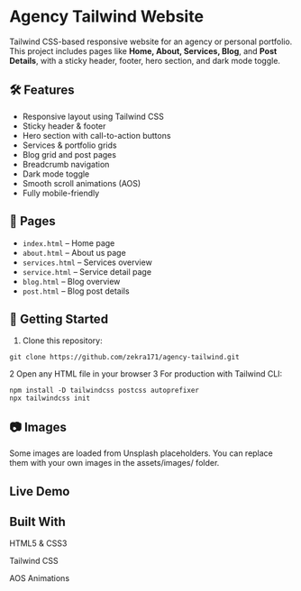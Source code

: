 # Agency Tailwind Website

Tailwind CSS-based responsive website for an agency or personal portfolio.  
This project includes pages like **Home, About, Services, Blog**, and **Post Details**, with a sticky header, footer, hero section, and dark mode toggle.

## 🛠 Features

- Responsive layout using Tailwind CSS
- Sticky header & footer
- Hero section with call-to-action buttons
- Services & portfolio grids
- Blog grid and post pages
- Breadcrumb navigation
- Dark mode toggle
- Smooth scroll animations (AOS)
- Fully mobile-friendly

## 📂 Pages

- `index.html` – Home page  
- `about.html` – About us page  
- `services.html` – Services overview  
- `service.html` – Service detail page  
- `blog.html` – Blog overview  
- `post.html` – Blog post details  

## 🚀 Getting Started

1. Clone this repository:
```
git clone https://github.com/zekra171/agency-tailwind.git
```
2 Open any HTML file in your browser
3 For production with Tailwind CLI:
```
npm install -D tailwindcss postcss autoprefixer
npx tailwindcss init
```
📷 Images
---
Some images are loaded from Unsplash placeholders. You can replace them with your own images in the assets/images/ folder.

Live Demo
---


Built With
---
HTML5 & CSS3

Tailwind CSS

AOS Animations


